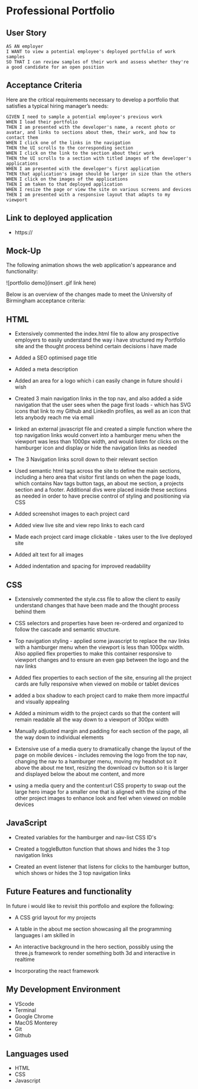 # Professional Portfolio


## User Story

```
AS AN employer
I WANT to view a potential employee's deployed portfolio of work samples
SO THAT I can review samples of their work and assess whether they're a good candidate for an open position
```


## Acceptance Criteria

Here are the critical requirements necessary to develop a portfolio that satisfies a typical hiring manager’s needs:

```
GIVEN I need to sample a potential employee's previous work
WHEN I load their portfolio
THEN I am presented with the developer's name, a recent photo or avatar, and links to sections about them, their work, and how to contact them
WHEN I click one of the links in the navigation
THEN the UI scrolls to the corresponding section
WHEN I click on the link to the section about their work
THEN the UI scrolls to a section with titled images of the developer's applications
WHEN I am presented with the developer's first application
THEN that application's image should be larger in size than the others
WHEN I click on the images of the applications
THEN I am taken to that deployed application
WHEN I resize the page or view the site on various screens and devices
THEN I am presented with a responsive layout that adapts to my viewport
```
## Link to deployed application

* https://



## Mock-Up

The following animation shows the web application's appearance and functionality:

![portfolio demo](insert .gif link here)



Below is an overview of the changes made to meet the University of Birmingham acceptance criteria:

## HTML

* Extensively commented the index.html file to allow any prospective employers to easily understand the way i have structured my Portfolio site and the thought process behind certain decisions i have made

* Added a SEO optimised page title

* Added a meta description

* Added an area for a logo which i can easily change in future should i wish

* Created 3 main navigation links in the top nav, and also added a side navigation that the user sees when the page first loads - which has SVG icons that link to my Github and LinkedIn profiles, as well as an icon that lets anybody reach me via email

* linked an external javascript file and created a simple function where the top navigation links would convert into a hamburger menu when the viewport was less than 1000px width, and would listen for clicks on the hamburger icon and display or hide the navigation links as needed

* The 3 Navigation links scroll down to their relevant section

* Used semantic html tags across the site to define the main sections, including a hero area that  visitor first lands on when the page loads, which contains Nav tags button tags, an about me section, a projects section and a footer. Additional divs were placed inside these sections as needed in order to have precise control of styling and positioning via CSS

* Added screenshot images to each project card

* Added view live site and view repo links to each card

* Made each project card image clickable - takes user to the live deployed site

* Added alt text for all images

* Added indentation and spacing for improved readability


## CSS

* Extensively commented the style.css file to allow the client to easily understand changes that have been made and the thought process behind them

* CSS selectors and properties have been re-ordered and organized to follow the cascade and semantic structure.


* Top navigation styling - applied some javascript to replace the nav links with a hamburger menu when the viewport is less than 1000px width. Also applied flex properties to make this container responsive to viewport changes and to ensure an even gap between the logo and the nav links 


* Added flex properties to each section of the site, ensuring all the project cards are fully responsive when viewed on mobile or tablet devices

* added a box shadow to each project card to make them more impactful and visually appealing

*  Added a minimum width to the project cards so that the content will remain readable all the way down to a viewport of 300px width

* Manually adjusted margin and padding for each section of the page, all the way down to individual elements

* Extensive use of a media query to dramatiically change the layout of the page on mobile devices - includes removing the logo from the top nav, changing the nav to a hamburger menu, moving my headshot so it above the about me text, resizing the download cv button so it is larger and displayed below the about me content, and more

* using a media query and the content:url CSS property to swap out the large hero image for a smaller one that is aligned with the sizing of the other project images to enhance look and feel when viewed on mobile devices

## JavaScript

* Created variables for the hamburger and nav-list CSS ID's

* Created a toggleButton function that shows and hides the 3 top navigation links

* Created an event listener that listens for clicks to the hamburger button, which shows or hides the 3 top navigation links


## Future Features and functionality

In future i would like to revisit this portfolio and explore the following:

* A CSS grid layout for my projects

* A table in the about me section showcasing all the programming languages i am skilled in 

* An interactive background in the hero section, possibly using the three.js framework to render something both 3d and interactive in realtime 

* Incorporating the react framework 

## My Development Environment

* VScode
* Terminal
* Google Chrome
* MacOS Monterey 
* Git
* Github

## Languages used

* HTML
* CSS
* Javascript